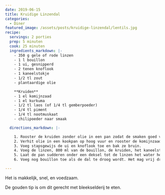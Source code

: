 ```yaml
---
date: 2019-06-15
title: Kruidige Linzendal
categories:
  - Diner
featured_image: /assets/posts/kruidige-linzendal/lentils.jpg
recipe:
  servings: 2 porties
  prep: 5 minuten
  cook: 25 minuten
  ingredients_markdown: |-
    - 350 g gele of rode linzen
    - 1 l bouillon
    - 1 ui, gesnipperd
    - 2 tenen knoflook
    - 1 kaneelstokje
    - 1/2 tl zout
    - plantaardige olie

    **Kruiden**
    - 1 el komijnzaad
    - 1 el kurkuma
    - 1/2 tl laos (of 1/4 tl gemberpoeder)
    - 1/4 tl piment
    - 1/4 tl nootmuskaat
    - chilipoeder naar smaak

  directions_markdown: |-

    1. Rooster de kruiden zonder olie in een pan zodat de smaken goed vrijkomen. Zet apart.
    2. Verhit olie in een kookpan op hoog vuur en rooster de komijnzaad kort.
    3. Voeg stapsgewijs de ui en knoflook toe en bak ze bruin.
    4. Voeg de linzen, 800 ml van de bouillon, de kruiden, het kaneelstokje en het zout toe.
    5. Laat de pan sudderen onder een deksel tot de linzen het water hebben opgezogen. De tijdsduur is afhankelijk van de linzen, maar reken op minstens 15 à 20 minuten. Roer af en toe om te voorkomen dat het aanbrandt.
    6. Voeg nog bouillon toe als de dal te droog wordt. Het mag vrij droog of nat zijn, maar geen soep.

---
```


Het is makkelijk, snel, en voedzaam.

De gouden tip is om dit gerecht met bleekselderij te eten.

